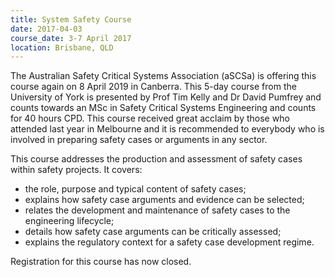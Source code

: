 ```yaml
---
title: System Safety Course
date: 2017-04-03
course_date: 3-7 April 2017
location: Brisbane, QLD
---
```


The Australian Safety Critical Systems Association (aSCSa) is offering this course again on 8  April 2019 in Canberra.
This 5-day course from the University of York is presented by Prof Tim Kelly and Dr David Pumfrey and counts towards an MSc in Safety Critical Systems Engineering and counts for 40 hours CPD.
This course received great acclaim by those who attended last year in Melbourne and it is recommended to everybody who is involved in preparing safety cases or arguments in any sector. 

This course addresses the production and assessment of safety cases within safety projects. It covers:
- the role, purpose and typical content of safety cases;
- explains how safety case arguments and evidence can be selected;
- relates the development and maintenance of safety cases to the engineering lifecycle;
- details how safety case arguments can be critically assessed;
- explains the regulatory context for a safety case development regime.

Registration for this course has now closed.
